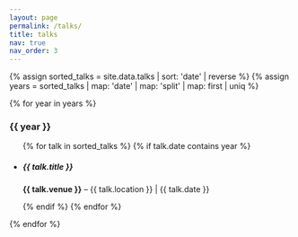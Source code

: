 ```yaml
---
layout: page
permalink: /talks/
title: talks
nav: true
nav_order: 3
---
```


{% assign sorted_talks = site.data.talks | sort: 'date' | reverse %}
{% assign years = sorted_talks | map: 'date' | map: 'split' | map: first | uniq %}

{% for year in years %}
  <h3 class="mt-4 mb-3">{{ year }}</h3>
  <ul class="list-unstyled">
  {% for talk in sorted_talks %}
    {% if talk.date contains year %}
      <li class="mb-3">
        <h5 class="mb-1">{{ talk.title }}</h5>
        <p class="mb-0 text-muted small">
          <strong>{{ talk.venue }}</strong> – {{ talk.location }} | {{ talk.date }}
        </p>
      </li>
    {% endif %}
  {% endfor %}
  </ul>
{% endfor %}